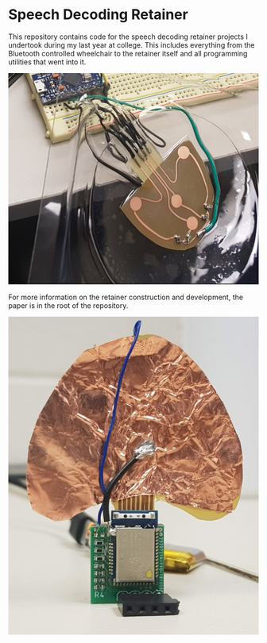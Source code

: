 # Speech Decoding Retainer

This repository contains code for the speech decoding retainer projects I undertook during my last year at college. This includes everything from the Bluetooth controlled wheelchair to the retainer itself and all programming utilities that went into it. 

![cland homepage](1.png)

For more information on the retainer construction and development, the paper is in the root of the repository. 

![cland homepage](2.png)
